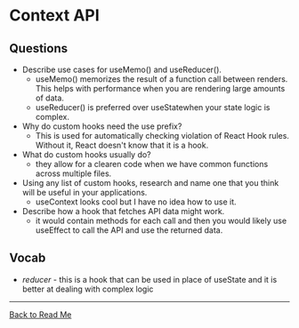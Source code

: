 # Context API

## Questions

- Describe use cases for useMemo() and useReducer().
    - useMemo() memorizes the result of a function call between renders. This helps with performance when you are rendering large amounts of data.
    - useReducer() is preferred over useStatewhen your state logic is complex. 
- Why do custom hooks need the use prefix?
    - This is used for automatically checking violation of React Hook rules. Without it, React doesn't know that it is a hook.
- What do custom hooks usually do?
  - they allow for a clearen code when we have common functions across multiple files.
- Using any list of custom hooks, research and name one that you think will be useful in your applications.
  - useContext looks cool but I have no idea how to use it.
- Describe how a hook that fetches API data might work.
  - it would contain methods for each call and then you would likely use useEffect to call the API and use the returned data.

## Vocab

- *reducer* - this is a hook that can be used in place of useState and it is better at dealing with complex logic

---

 [Back to Read Me](../README.md)
